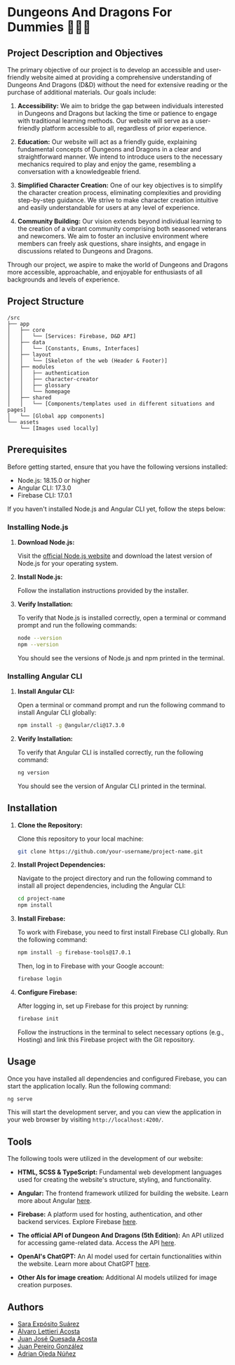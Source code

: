 # Dungeons And Dragons For Dummies 🧙🏻‍♂️

## Project Description and Objectives

The primary objective of our project is to develop an accessible and user-friendly website aimed at providing a comprehensive understanding of Dungeons And Dragons (D&D) without the need for extensive reading or the purchase of additional materials. Our goals include:

1. **Accessibility:** We aim to bridge the gap between individuals interested in Dungeons and Dragons but lacking the time or patience to engage with traditional learning methods. Our website will serve as a user-friendly platform accessible to all, regardless of prior experience.

2. **Education:** Our website will act as a friendly guide, explaining fundamental concepts of Dungeons and Dragons in a clear and straightforward manner. We intend to introduce users to the necessary mechanics required to play and enjoy the game, resembling a conversation with a knowledgeable friend.

3. **Simplified Character Creation:** One of our key objectives is to simplify the character creation process, eliminating complexities and providing step-by-step guidance. We strive to make character creation intuitive and easily understandable for users at any level of experience.

4. **Community Building:** Our vision extends beyond individual learning to the creation of a vibrant community comprising both seasoned veterans and newcomers. We aim to foster an inclusive environment where members can freely ask questions, share insights, and engage in discussions related to Dungeons and Dragons.

Through our project, we aspire to make the world of Dungeons and Dragons more accessible, approachable, and enjoyable for enthusiasts of all backgrounds and levels of experience.

## Project Structure

```
/src
├── app
│   ├── core
│   │   └── [Services: Firebase, D&D API]
│   ├── data
│   │   └── [Constants, Enums, Interfaces]
│   ├── layout
│   │   └── [Skeleton of the web (Header & Footer)]
│   ├── modules
│   │   ├── authentication
│   │   ├── character-creator
│   │   ├── glossary
│   │   └── homepage
│   ├── shared
│   │   └── [Components/templates used in different situations and pages]
│   └── [Global app components]
└── assets
    └── [Images used locally]
```

## Prerequisites

Before getting started, ensure that you have the following versions installed:

- Node.js: 18.15.0 or higher
- Angular CLI: 17.3.0
- Firebase CLI: 17.0.1

If you haven't installed Node.js and Angular CLI yet, follow the steps below:

### Installing Node.js

1. **Download Node.js:** 

   Visit the [official Node.js website](https://nodejs.org/) and download the latest version of Node.js for your operating system.

2. **Install Node.js:** 

   Follow the installation instructions provided by the installer.

3. **Verify Installation:** 

   To verify that Node.js is installed correctly, open a terminal or command prompt and run the following commands:

   ```bash
   node --version
   npm --version
   ```

   You should see the versions of Node.js and npm printed in the terminal.

### Installing Angular CLI

1. **Install Angular CLI:** 

   Open a terminal or command prompt and run the following command to install Angular CLI globally:

   ```bash
   npm install -g @angular/cli@17.3.0
   ```

2. **Verify Installation:** 

   To verify that Angular CLI is installed correctly, run the following command:

   ```bash
   ng version
   ```

   You should see the version of Angular CLI printed in the terminal.

## Installation

1. **Clone the Repository:** 
   
   Clone this repository to your local machine:

   ```bash
   git clone https://github.com/your-username/project-name.git
   ```

2. **Install Project Dependencies:**
   
   Navigate to the project directory and run the following command to install all project dependencies, including the Angular CLI:

   ```bash
   cd project-name
   npm install
   ```

3. **Install Firebase:**
   
   To work with Firebase, you need to first install Firebase CLI globally. Run the following command:

   ```bash
   npm install -g firebase-tools@17.0.1
   ```

   Then, log in to Firebase with your Google account:

   ```bash
   firebase login
   ```

4. **Configure Firebase:**
   
   After logging in, set up Firebase for this project by running:

   ```bash
   firebase init
   ```

   Follow the instructions in the terminal to select necessary options (e.g., Hosting) and link this Firebase project with the Git repository.

## Usage

Once you have installed all dependencies and configured Firebase, you can start the application locally. Run the following command:

```bash
ng serve
```

This will start the development server, and you can view the application in your web browser by visiting `http://localhost:4200/`.

## Tools

The following tools were utilized in the development of our website:

- **HTML, SCSS & TypeScript:** Fundamental web development languages used for creating the website's structure, styling, and functionality.

- **Angular:** The frontend framework utilized for building the website. Learn more about Angular [here](https://angular.io/).

- **Firebase:** A platform used for hosting, authentication, and other backend services. Explore Firebase [here](https://firebase.google.com/).

- **The official API of Dungeon And Dragons (5th Edition):** An API utilized for accessing game-related data. Access the API [here](https://www.dnd5eapi.co/).

- **OpenAI's ChatGPT:** An AI model used for certain functionalities within the website. Learn more about ChatGPT [here](https://chat.openai.com/).

- **Other AIs for image creation:** Additional AI models utilized for image creation purposes.



## Authors

- [Sara Expósito Suárez](https://github.com/SaraE5)
- [Álvaro Lettieri Acosta](https://github.com/alvarosacosta)
- [Juan José Quesada Acosta](https://github.com/jj-quesada)
- [Juan Pereiro González](https://github.com/jpereiro1)
- [Adrian Ojeda Núñez](https://github.com/aojedanu)

```
